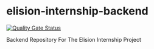 # elision-internship-backend

[![Quality Gate Status](https://sonarcloud.io/api/project_badges/measure?project=rodzers-usackis_elision-internship-backend&metric=alert_status)](https://sonarcloud.io/summary/new_code?id=rodzers-usackis_elision-internship-backend)

Backend Repository For The Elision Internship Project
